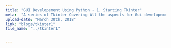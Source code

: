 ```yaml
---
title: "GUI Developement Using Python - 1. Starting Tkinter" 
meta:  "A series of Tkinter Covering All the aspects for Gui developement from scratch."
upload-date: "March 30th, 2018"
link: "blogs/tkinter1"
file_name: "../tkinter1"


---
```

